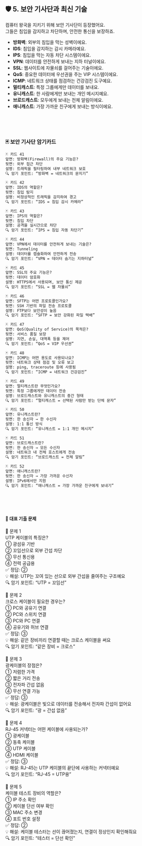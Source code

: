 
 

## 🛡️ 5. 보안 기사단과 최신 기술

컴퓨터 왕국을 지키기 위해 보안 기사단이 등장했어요.  
그들은 침입을 감지하고 차단하며, 안전한 통신을 보장하죠.

- **방화벽**: 외부의 침입을 막는 성벽이에요.  
- **IDS**: 침입을 감지하는 감시 카메라예요.  
- **IPS**: 침입을 막는 자동 차단 시스템이에요.  
- **VPN**: 데이터를 안전하게 보내는 지하 터널이에요.  
- **SSL**: 웹사이트에 자물쇠를 걸어주는 기술이에요.  
- **QoS**: 중요한 데이터에 우선권을 주는 VIP 시스템이에요.  
- **ICMP**: 네트워크 상태를 점검하는 건강검진 도구예요.  
- **멀티캐스트**: 특정 그룹에게만 데이터를 보내요.  
- **유니캐스트**: 한 사람에게만 보내는 개인 메시지예요.  
- **브로드캐스트**: 모두에게 보내는 전체 알림이에요.  
- **애니캐스트**: 가장 가까운 친구에게 보내는 방식이에요.


<br/><br/><br/>
 


### 🃏 보안 기사단 암기카드

```markdown
🃏 카드 41  
앞면: 방화벽(Firewall)의 주요 기능은?  
뒷면: 외부 접근 차단  
설명: 트래픽을 필터링하여 내부 네트워크 보호  
🔍 암기 포인트: “방화벽 = 네트워크의 문지기”

🃏 카드 42  
앞면: IDS의 역할은?  
뒷면: 침입 탐지  
설명: 비정상적인 트래픽을 감지하여 경고  
🔍 암기 포인트: “IDS = 침입 감시 카메라”

🃏 카드 43  
앞면: IPS의 역할은?  
뒷면: 침입 차단  
설명: 공격을 실시간으로 차단  
🔍 암기 포인트: “IPS = 침입 자동 차단기”

🃏 카드 44  
앞면: VPN에서 데이터를 안전하게 보내는 기술은?  
뒷면: Tunneling  
설명: 데이터를 캡슐화하여 안전하게 전송  
🔍 암기 포인트: “VPN = 데이터 숨기는 지하터널”

🃏 카드 45  
앞면: SSL의 주요 기능은?  
뒷면: 데이터 암호화  
설명: HTTPS에서 사용되며, 보안 통신 제공  
🔍 암기 포인트: “SSL = 웹 자물쇠”

🃏 카드 46  
앞면: SFTP는 어떤 프로토콜인가요?  
뒷면: SSH 기반의 파일 전송 프로토콜  
설명: FTP보다 보안성이 높음  
🔍 암기 포인트: “SFTP = 보안 강화된 파일 택배”

🃏 카드 47  
앞면: QoS(Quality of Service)의 목적은?  
뒷면: 서비스 품질 보장  
설명: 지연, 손실, 대역폭 등을 제어  
🔍 암기 포인트: “QoS = VIP 우선권”

🃏 카드 48  
앞면: ICMP는 어떤 용도로 사용되나요?  
뒷면: 네트워크 상태 점검 및 오류 보고  
설명: ping, traceroute 등에 사용됨  
🔍 암기 포인트: “ICMP = 네트워크 건강검진”

🃏 카드 49  
앞면: 멀티캐스트란 무엇인가요?  
뒷면: 특정 그룹에게만 데이터 전송  
설명: 브로드캐스트와 유니캐스트의 중간 형태  
🔍 암기 포인트: “멀티캐스트 = 선택된 사람만 받는 단체 문자”

🃏 카드 50  
앞면: 유니캐스트란?  
뒷면: 한 송신자 → 한 수신자  
설명: 1:1 통신 방식  
🔍 암기 포인트: “유니캐스트 = 1:1 개인 메시지”

🃏 카드 51  
앞면: 브로드캐스트란?  
뒷면: 한 송신자 → 모든 수신자  
설명: 네트워크 내 전체 호스트에게 전송  
🔍 암기 포인트: “브로드캐스트 = 전체 알림”

🃏 카드 52  
앞면: 애니캐스트란?  
뒷면: 한 송신자 → 가장 가까운 수신자  
설명: IPv6에서만 지원  
🔍 암기 포인트: “애니캐스트 = 가장 가까운 친구에게 보내기”
```
<br/>
<br/>
<br/>



####  📘 대표 기출 문제 

🧪 문제 1  
UTP 케이블의 특징은?  
① 광섬유 기반  
② 꼬임선으로 외부 간섭 차단  
③ 무선 통신용  
④ 전력 공급용  
✅ 정답: ②  
💡 해설: UTP는 꼬여 있는 선으로 외부 간섭을 줄여주는 구조예요  
🔍 암기 포인트: “UTP = 꼬임선”

🧪 문제 2  
크로스 케이블이 필요한 경우는?  
① PC와 공유기 연결  
② PC와 스위치 연결  
③ PC와 PC 연결  
④ 공유기와 허브 연결  
✅ 정답: ③  
💡 해설: 같은 장비끼리 연결할 때는 크로스 케이블을 써요  
🔍 암기 포인트: “같은 장비 = 크로스”

🧪 문제 3  
광케이블의 장점은?  
① 저렴한 가격  
② 짧은 거리 전송  
③ 전자파 간섭 없음  
④ 무선 연결 가능  
✅ 정답: ③  
💡 해설: 광케이블은 빛으로 데이터를 전송해서 전자파 간섭이 없어요  
🔍 암기 포인트: “광 = 간섭 없음”

🧪 문제 4  
RJ-45 커넥터는 어떤 케이블에 사용되는가?  
① 광케이블  
② 동축 케이블  
③ UTP 케이블  
④ HDMI 케이블  
✅ 정답: ③  
💡 해설: RJ-45는 UTP 케이블의 끝단에 사용하는 커넥터예요  
🔍 암기 포인트: “RJ-45 = UTP용”

🧪 문제 5  
케이블 테스트 장비의 역할은?  
① IP 주소 확인  
② 케이블 단선 여부 확인  
③ MAC 주소 변경  
④ 포트 번호 설정  
✅ 정답: ②  
💡 해설: 케이블 테스터는 선이 끊어졌는지, 연결이 정상인지 확인해줘요  
🔍 암기 포인트: “테스터 = 단선 확인”




 